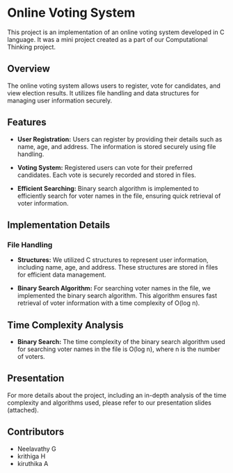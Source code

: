 # Online Voting System

This project is an implementation of an online voting system developed in C language. It was a mini project created as a part of our Computational Thinking project.

## Overview

The online voting system allows users to register, vote for candidates, and view election results. It utilizes file handling and data structures for managing user information securely.

## Features

- **User Registration:** Users can register by providing their details such as name, age, and address. The information is stored securely using file handling.

- **Voting System:** Registered users can vote for their preferred candidates. Each vote is securely recorded and stored in files.

- **Efficient Searching:** Binary search algorithm is implemented to efficiently search for voter names in the file, ensuring quick retrieval of voter information.

## Implementation Details

### File Handling

- **Structures:** We utilized C structures to represent user information, including name, age, and address. These structures are stored in files for efficient data management.

- **Binary Search Algorithm:** For searching voter names in the file, we implemented the binary search algorithm. This algorithm ensures fast retrieval of voter information with a time complexity of O(log n).

## Time Complexity Analysis

- **Binary Search:** The time complexity of the binary search algorithm used for searching voter names in the file is O(log n), where n is the number of voters.

## Presentation

For more details about the project, including an in-depth analysis of the time complexity and algorithms used, please refer to our presentation slides (attached).

## Contributors

- Neelavathy G
- krithiga H
- kiruthika A
